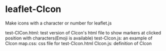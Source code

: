 # leaflet-CIcon
Make icons with a character or number for leaflet.js

test-CICon.html: test version of CIcon's html file
		 to show markers at clicked position with
		 characters(Emoji is available)
test-CIcon.js:   an example of CIcon
map.css:	 css file for test-CIcon.html
CIcon.js:	 definition of CIcon
